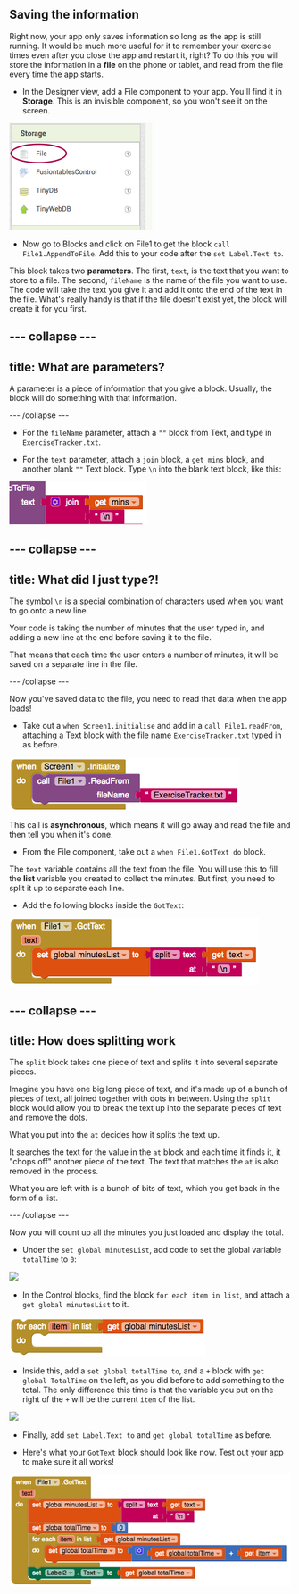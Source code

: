## Saving the information

Right now, your app only saves information so long as the app is still running. It would be much more useful for it to remember your exercise times even after you close the app and restart it, right? To do this you will store the information in a **file** on the phone or tablet, and read from the file every time the app starts.

+ In the Designer view, add a File component to your app. You'll find it in **Storage**. This is an invisible component, so you won't see it on the screen.

![](images/s5StorageFile.png)

+ Now go to Blocks and click on File1 to get the block `call File1.AppendToFile`. Add this to your code after the `set Label.Text to`.

This block takes two **parameters**. The first, `text`, is the text that you want to store to a file. The second, `fileName` is the name of the file you want to use. The code will take the text you give it and add it onto the end of the text in the file. What's really handy is that if the file doesn't exist yet, the block will create it for you first.

--- collapse ---
---
title: What are parameters?
---

A parameter is a piece of information that you give a block. Usually, the block will do something with that information.

--- /collapse ---

+ For the `fileName` parameter, attach a `""` block from Text, and type in `ExerciseTracker.txt`.

+ For the `text` parameter, attach a `join` block, a `get mins` block, and another blank `""` Text block. Type `\n` into the blank text block, like this:

![](images/s5JoinMinsNewline.png)

--- collapse ---
---
title: What did I just type?!
---

The symbol `\n` is a special combination of characters used when you want to go onto a new line.

Your code is taking the number of minutes that the user typed in, and adding a new line at the end before saving it to the file.

That means that each time the user enters a number of minutes, it will be saved on a separate line in the file.

--- /collapse ---

Now you've saved data to the file, you need to read that data when the app loads!

+ Take out a `when Screen1.initialise` and add in a `call File1.readFrom`, attaching a Text block with the file name `ExerciseTracker.txt` typed in as before.

![](images/s5ScreenInit.png)

This call is **asynchronous**, which means it will go away and read the file and then tell you when it's done.

+ From the File component, take out a `when File1.GotText do` block.

The `text` variable contains all the text from the file. You will use this to fill the **list** variable you created to collect the minutes. But first, you need to split it up to separate each line.

+ Add the following blocks inside the `GotText`:

![](images/s5GotTextSplit.png)

--- collapse ---
---
title: How does splitting work
---

The `split` block takes one piece of text and splits it into several separate pieces.

Imagine you have one big long piece of text, and it's made up of a bunch of pieces of text, all joined together with dots in between. Using the `split` block would allow you to break the text up into the separate pieces of text and remove the dots.

What you put into the `at` decides how it splits the text up.

It searches the text for the value in the `at` block and each time it finds it, it "chops off" another piece of the text. The text that matches the `at` is also removed in the process.

What you are left with is a bunch of bits of text, which you get back in the form of a list.

--- /collapse ---

Now you will count up all the minutes you just loaded and display the total.

+ Under the `set global minutesList`, add code to set the global variable `totalTime` to `0`:

![](images.s5SetTotalZero.png)

+ In the Control blocks, find the block `for each item in list`, and attach a `get global minutesList` to it.

![](images/s5ForEach.png)

+ Inside this, add a `set global totalTime to`, and a `+` block with `get global TotalTime` on the left, as you did before to add something to the total. The only difference this time is that the variable you put on the right of the `+` will be the current `item` of the list.

![](images.s5ForEachItemIterate.png)

+ Finally, add `set Label.Text to` and `get global totalTime` as before.

+ Here's what your `GotText` block should look like now. Test out your app to make sure it all works!

![](images/s5GotTextAll.png)

